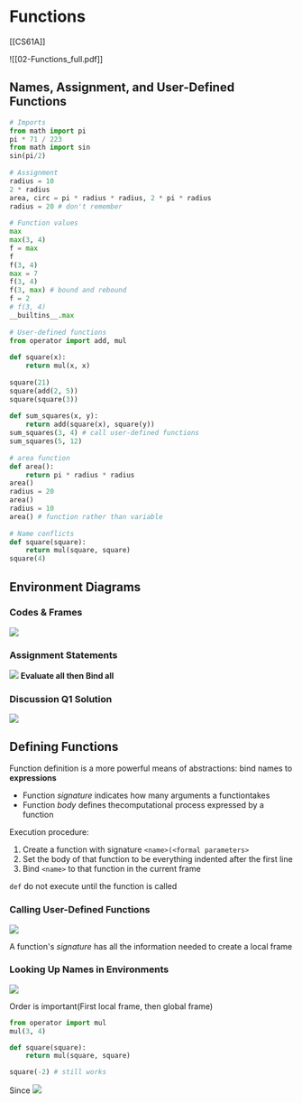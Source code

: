 # Functions
[[CS61A]]

![[02-Functions_full.pdf]]

## Names, Assignment, and User-Defined Functions
```python
# Imports  
from math import pi  
pi * 71 / 223  
from math import sin  
sin(pi/2)  
  
# Assignment  
radius = 10  
2 * radius  
area, circ = pi * radius * radius, 2 * pi * radius  
radius = 20 # don't remember 
  
# Function values  
max  
max(3, 4)  
f = max  
f  
f(3, 4)  
max = 7  
f(3, 4)  
f(3, max) # bound and rebound 
f = 2  
# f(3, 4)  
__builtins__.max  
  
# User-defined functions  
from operator import add, mul  
  
def square(x):  
    return mul(x, x)  
  
square(21)  
square(add(2, 5))  
square(square(3))  
  
def sum_squares(x, y):  
    return add(square(x), square(y))  
sum_squares(3, 4) # call user-defined functions  
sum_squares(5, 12)  
  
# area function  
def area():  
    return pi * radius * radius  
area()  
radius = 20  
area()  
radius = 10  
area() # function rather than variable
  
# Name conflicts  
def square(square):  
    return mul(square, square)  
square(4)
```

## Environment Diagrams
### Codes & Frames
![](https://cdn.jsdelivr.net/gh/YikunHan42/Image-Host/202204301704482.png)

### Assignment Statements
![](https://cdn.jsdelivr.net/gh/YikunHan42/Image-Host/202204301706077.png)
**Evaluate all then Bind all**

### Discussion Q1 Solution
![](https://cdn.jsdelivr.net/gh/YikunHan42/Image-Host/202204301709327.png)

## Defining Functions
Function definition is a more powerful means of abstractions: bind names to **expressions**

* Function *signature* indicates how many arguments a functiontakes
* Function *body* defines thecomputational process expressed by a function 

Execution procedure:
1. Create a function with signature `<name>(<formal parameters>`
2. Set the body of that function to be everything indented after the first line
3. Bind `<name>` to that function in the current frame

`def` do not execute until the function is called

### Calling User-Defined Functions
![](https://cdn.jsdelivr.net/gh/YikunHan42/Image-Host/202204301718051.png)

A function's *signature* has all the information needed to create a local frame

### Looking Up Names in Environments
![](https://cdn.jsdelivr.net/gh/YikunHan42/Image-Host/202204301723589.png)

Order is important(First local frame, then global frame)
```python
from operator import mul
mul(3, 4)

def square(square):
	return mul(square, square)

square(-2) # still works
```

Since
![](https://cdn.jsdelivr.net/gh/YikunHan42/Image-Host/202204301726876.png)
